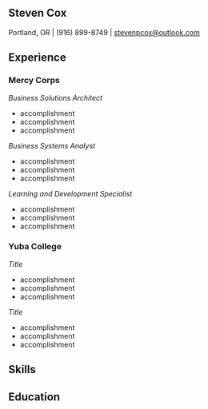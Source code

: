 ## Steven Cox

Portland, OR | (916) 899-8749 | stevenpcox@outlook.com 

## Experience

### Mercy Corps 

*Business Solutions Architect*
- accomplishment
- accomplishment
- accomplishment

*Business Systems Analyst*
- accomplishment
- accomplishment
- accomplishment

*Learning and Development Specialist*
- accomplishment
- accomplishment
- accomplishment

### Yuba College 

*Title*
- accomplishment
- accomplishment
- accomplishment

*Title*
- accomplishment
- accomplishment
- accomplishment

## Skills



## Education
